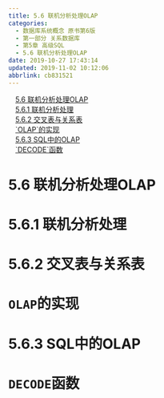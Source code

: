 ```yaml
---
title: 5.6 联机分析处理OLAP
categories: 
  - 数据库系统概念 原书第6版
  - 第一部分 关系数据库
  - 第5章 高级SQL
  - 5.6 联机分析处理OLAP
date: 2019-10-27 17:43:14
updated: 2019-11-02 10:12:06
abbrlink: cb831521
---
```

<div id='my_toc'><a href="/ReadingNotes/cb831521/#5.6-联机分析处理OLAP" class="header_1">5.6 联机分析处理OLAP</a><br><a href="/ReadingNotes/cb831521/#5.6.1-联机分析处理" class="header_1">5.6.1 联机分析处理</a><br><a href="/ReadingNotes/cb831521/#5.6.2-交叉表与关系表" class="header_1">5.6.2 交叉表与关系表</a><br><a href="/ReadingNotes/cb831521/#-OLAP-的实现" class="header_1">`OLAP`的实现</a><br><a href="/ReadingNotes/cb831521/#5.6.3-SQL中的OLAP" class="header_1">5.6.3 SQL中的OLAP</a><br><a href="/ReadingNotes/cb831521/#-DECODE-函数" class="header_1">`DECODE`函数</a><br></div>
<style>
    .header_1{
        margin-left: 1em;
    }
    .header_2{
        margin-left: 2em;
    }
    .header_3{
        margin-left: 3em;
    }
    .header_4{
        margin-left: 4em;
    }
    .header_5{
        margin-left: 5em;
    }
    .header_6{
        margin-left: 6em;
    }
</style>
<!--more-->
<script>if (navigator.platform.search('arm')==-1){document.getElementById('my_toc').style.display = 'none';}
var e,p = document.getElementsByTagName('p');while (p.length>0) {e = p[0];e.parentElement.removeChild(e);}
</script>

<!--end-->
# 5.6 联机分析处理OLAP #
# 5.6.1 联机分析处理 #
# 5.6.2 交叉表与关系表 #
# `OLAP`的实现 #
# 5.6.3 SQL中的OLAP #
# `DECODE`函数 #

